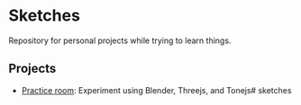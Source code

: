 # Sketches

Repository for personal projects while trying to learn things.

## Projects

- [Practice room](https://elavins.github.io/sketches/practice_room/): Experiment using Blender, Threejs, and Tonejs# sketches
